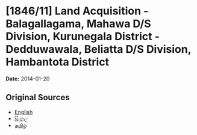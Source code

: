 # [1846/11] Land Acquisition - Balagallagama, Mahawa D/S Division, Kurunegala District - Dedduwawala, Beliatta D/S Division, Hambantota District

**Date:** 2014-01-20

## Original Sources

- [English](https://documents.gov.lk/view/extra-gazettes/2014/1/1846-11_E.pdf)
- [සිංහල](https://documents.gov.lk/view/extra-gazettes/2014/1/1846-11_S.pdf)
- [தமிழ்](https://documents.gov.lk/view/extra-gazettes/2014/1/1846-11_T.pdf)
